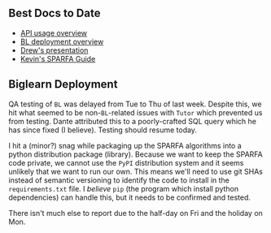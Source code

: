 ## Best Docs to Date
- [API usage overview](https://github.com/openstax/napkin-notes/blob/master/kevin/160921_biglearnApis/api_usage.md)
- [BL deployment overview](https://github.com/openstax/napkin-notes/blob/master/kevin/BiglearnArchitectureDeployment.pdf)
- [Drew's presentation](https://docs.google.com/presentation/d/1qoPqBLD4XqOsIfcM6aJH7IaDQRsxxuA6QBLy4GIZy7w/edit#slide=id.p)
- [Kevin's SPARFA Guide](https://github.com/openstax/sparfa-sandbox/blob/klb_sgd/klb_sparfa_guide/sparfa_guide.pdf)

## Biglearn Deployment

QA testing of `BL`
was delayed from Tue to Thu
of last week.
Despite this,
we hit what seemed to be
non-`BL`-related issues with `Tutor`
which prevented us from testing.
Dante attributed this
to a poorly-crafted SQL query
which he has since fixed
(I believe).
Testing should resume today.

I hit a (minor?) snag
while packaging up
the SPARFA algorithms
into a python distribution package (library).
Because we want to keep the SPARFA code private,
we cannot use the `PyPI` distribution system
and it seems unlikely that we want to run our own.
This means we'll need to use git SHAs
instead of semantic versioning
to identify the code to install
in the `requirements.txt` file.
I _believe_ `pip`
(the program which install python dependencies)
can handle this,
but it needs to be confirmed and tested.

There isn't much else to report
due to the half-day on Fri
and the holiday on Mon.
